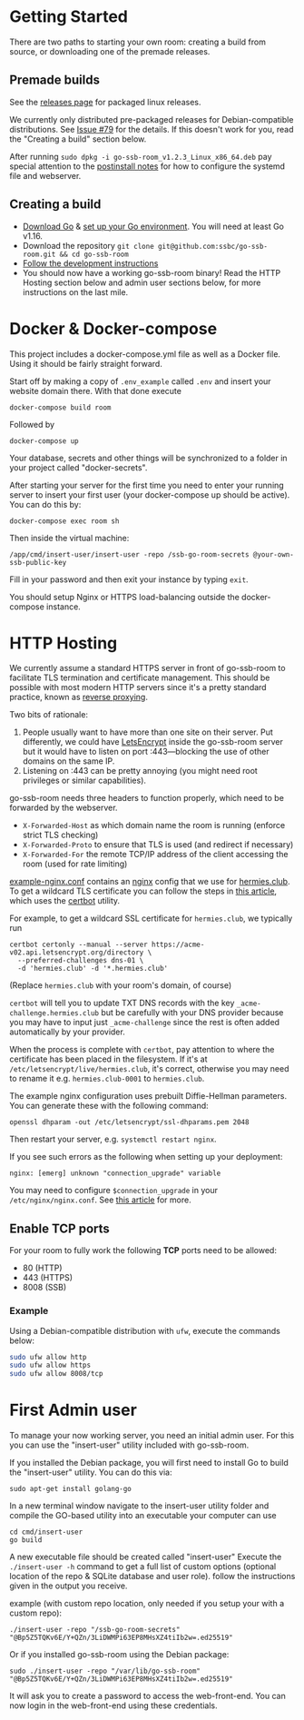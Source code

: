 <!--
SPDX-FileCopyrightText: 2021 The NGI Pointer Secure-Scuttlebutt Team of 2020/2021

SPDX-License-Identifier: CC0-1.0
-->

# Getting Started

There are two paths to starting your own room: creating a build from source, or downloading one
of the premade releases.

## Premade builds

See the [releases page](https://github.com/ssbc/go-ssb-room/releases) for packaged linux releases.

We currently only distributed pre-packaged releases for Debian-compatible distributions.
See [Issue #79](https://github.com/ssbc/go-ssb-room/issues/79) for the details.
If this doesn't work for you, read the "Creating a build" section below.

After running `sudo dpkg -i go-ssb-room_v1.2.3_Linux_x86_64.deb` pay special attention to the
[postinstall notes](./files/debian-postinstall.sh) for how to configure the systemd file and webserver.

## Creating a build

* [Download Go](https://golang.org/doc/install) & [set up your Go environment](https://golang.org/doc/install#install). You will need at least Go v1.16.
* Download the repository `git clone git@github.com:ssbc/go-ssb-room.git && cd go-ssb-room`
* [Follow the development instructions](./development.md)
* You should now have a working go-ssb-room binary! Read the HTTP Hosting section below and admin
  user sections below, for more instructions on the last mile.

# Docker & Docker-compose

This project includes a docker-compose.yml file as well as a Docker file. Using
it should be fairly straight forward.

Start off by making a copy of `.env_example` called `.env` and insert your
website domain there. With that done execute

```
docker-compose build room
```

Followed by

```
docker-compose up
```

Your database, secrets and other things will be synchronized to a folder in your
project called "docker-secrets".

After starting your server for the first time you need to enter your running
server to insert your first user (your docker-compose up should be active).
You can do this by:

```
docker-compose exec room sh
```

Then inside the virtual machine:

```
/app/cmd/insert-user/insert-user -repo /ssb-go-room-secrets @your-own-ssb-public-key
```

Fill in your password and then exit your instance by typing `exit`.

You should setup Nginx or HTTPS load-balancing outside the docker-compose
instance.

# HTTP Hosting

We currently assume a standard HTTPS server in front of go-ssb-room to facilitate TLS
termination and certificate management. This should be possible with most modern HTTP servers
since it's a pretty standard practice, known as [reverse
proxying](https://en.wikipedia.org/wiki/Reverse_proxy).

Two bits of rationale:

1. People usually want to have more than one site on their server. Put differently, we could
have [LetsEncrypt](https://letsencrypt.org/) inside the go-ssb-room server but it would have to
listen on port :443—blocking the use of other domains on the same IP.
2. Listening on :443 can be pretty annoying (you might need root privileges or similar capabilities).

go-ssb-room needs three headers to function properly, which need to be forwarded by the
webserver.

* `X-Forwarded-Host` as which domain name the room is running (enforce strict TLS checking)
* `X-Forwarded-Proto` to ensure that TLS is used (and redirect if necessary)
* `X-Forwarded-For` the remote TCP/IP address of the client accessing the room (used for rate
  limiting)

[example-nginx.conf](./files/example-nginx.conf) contains an [nginx](https://nginx.org) config that
we use for [hermies.club](https://hermies.club). To get a wildcard TLS certificate you can
follow the steps in [this
article](https://medium.com/@alitou/getting-a-wildcard-ssl-certificate-using-certbot-and-deploy-on-nginx-15b8ffa34157),
which uses the [certbot](https://certbot.eff.org/) utility.

For example, to get a wildcard SSL certificate for `hermies.club`, we typically run

```
certbot certonly --manual --server https://acme-v02.api.letsencrypt.org/directory \
  --preferred-challenges dns-01 \
  -d 'hermies.club' -d '*.hermies.club'
```

(Replace `hermies.club` with your room's domain, of course)

`certbot` will tell you to update TXT DNS records with the key `_acme-challenge.hermies.club` but be
carefully with your DNS provider because you may have to input just `_acme-challenge` since the rest
is often added automatically by your provider.

When the process is complete with `certbot`, pay attention to where the certificate has been placed
in the filesystem. If it's at `/etc/letsencrypt/live/hermies.club`, it's correct, otherwise you may
need to rename it e.g. `hermies.club-0001` to `hermies.club`.

The example nginx configuration uses prebuilt Diffie-Hellman parameters.  You can generate these
with the following command:

```
openssl dhparam -out /etc/letsencrypt/ssl-dhparams.pem 2048
```

Then restart your server, e.g. `systemctl restart nginx`.

If you see such errors as the following when setting up your deployment:

```
nginx: [emerg] unknown "connection_upgrade" variable
```

You may need to configure `$connection_upgrade` in your
`/etc/nginx/nginx.conf`. See [this
article](https://futurestud.io/tutorials/nginx-how-to-fix-unknown-connection_upgrade-variable)
for more.

## Enable TCP ports

For your room to fully work the following **TCP** ports need to be allowed:

- 80 (HTTP)
- 443 (HTTPS)
- 8008 (SSB)

### Example

Using a Debian-compatible distribution with `ufw`, execute the commands below:

```bash
sudo ufw allow http
sudo ufw allow https
sudo ufw allow 8008/tcp
```


# First Admin user

To manage your now working server, you need an initial admin user. For this you can use the "insert-user" utility included with go-ssb-room.

If you installed the Debian package, you will first need to install Go to build the "insert-user" utility.  You can do this via:

```
sudo apt-get install golang-go
```

In a new terminal window navigate to the insert-user utility folder and compile the GO-based utility into an executable your computer can use

```
cd cmd/insert-user
go build
```

A new executable file should be created called "insert-user"
Execute the `./insert-user -h` command to get a full list of custom options (optional location of the repo & SQLite database and user role). follow the instructions given in the output you receive.

example (with custom repo location, only needed if you setup your with a custom repo):

```
./insert-user -repo "/ssb-go-room-secrets" "@Bp5Z5TQKv6E/Y+QZn/3LiDWMPi63EP8MHsXZ4tiIb2w=.ed25519"
```

Or if you installed go-ssb-room using the Debian package:

```
sudo ./insert-user -repo "/var/lib/go-ssb-room" "@Bp5Z5TQKv6E/Y+QZn/3LiDWMPi63EP8MHsXZ4tiIb2w=.ed25519"
```

It will ask you to create a password to access the web-front-end.  You can now login in the web-front-end using these credentials.
